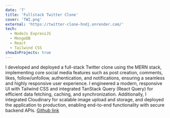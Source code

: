 ```yaml
---
date: '7'
title: 'Fullstack Twitter Clone'
cover: 'TWI.png'
external: 'https://twitter-clone-hndj.onrender.com/'
tech:
  - NodeJs ExpressJS
  - MongoDB
  - React
  - Tailwind CSS
showInProjects: true
---
```



 I developed and deployed a full-stack Twitter clone using the MERN stack, implementing core social media features such as post creation, comments, likes, follow/unfollow, authentication, and notifications, ensuring a seamless and highly responsive user experience. I engineered a modern, responsive UI with Tailwind CSS and integrated TanStack Query (React Query) for efficient data fetching, caching, and synchronization. Additionally, I integrated Cloudinary for scalable image upload and storage, and deployed the application to production, enabling end-to-end functionality with secure backend APIs. [Github link](https://github.com/RastogiAdit/Twitter-Clone)
